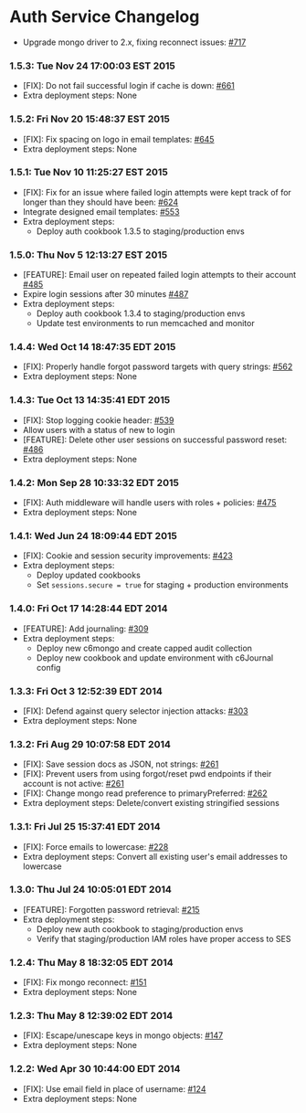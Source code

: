 # Auth Service Changelog

* Upgrade mongo driver to 2.x, fixing reconnect issues: [#717](https://github.com/cinema6/cwrx/pull/717)

### 1.5.3: Tue Nov 24 17:00:03 EST 2015
* [FIX]: Do not fail successful login if cache is down: [#661](https://github.com/cinema6/cwrx/issues/661)
* Extra deployment steps: None

### 1.5.2: Fri Nov 20 15:48:37 EST 2015
* [FIX]: Fix spacing on logo in email templates: [#645](https://github.com/cinema6/cwrx/issues/645)
* Extra deployment steps: None

### 1.5.1: Tue Nov 10 11:25:27 EST 2015
* [FIX]: Fix for an issue where failed login attempts were kept track of for longer than they should have been: [#624](https://github.com/cinema6/cwrx/issues/624)
* Integrate designed email templates: [#553](https://github.com/cinema6/cwrx/issues/553)
* Extra deployment steps:
    * Deploy auth cookbook 1.3.5 to staging/production envs

### 1.5.0: Thu Nov  5 12:13:27 EST 2015
* [FEATURE]: Email user on repeated failed login attempts to their account [#485](https://github.com/cinema6/cwrx/issues/485)
* Expire login sessions after 30 minutes [#487](https://github.com/cinema6/cwrx/issues/487)
* Extra deployment steps:
    * Deploy auth cookbook 1.3.4 to staging/production envs
    * Update test environments to run memcached and monitor

### 1.4.4: Wed Oct 14 18:47:35 EDT 2015
* [FIX]: Properly handle forgot password targets with query strings: [#562](https://github.com/cinema6/cwrx/pull/562)
* Extra deployment steps: None

### 1.4.3: Tue Oct 13 14:35:41 EDT 2015
* [FIX]: Stop logging cookie header: [#539](https://github.com/cinema6/cwrx/issues/539)
* Allow users with a status of new to login
* [FEATURE]: Delete other user sessions on successful password reset: [#486](https://github.com/cinema6/cwrx/issues/486)
* Extra deployment steps: None

### 1.4.2: Mon Sep 28 10:33:32 EDT 2015
* [FIX]: Auth middleware will handle users with roles + policies: [#475](https://github.com/cinema6/cwrx/pull/475)
* Extra deployment steps: None

### 1.4.1: Wed Jun 24 18:09:44 EDT 2015
* [FIX]: Cookie and session security improvements: [#423](https://github.com/cinema6/cwrx/pull/423)
* Extra deployment steps:
    * Deploy updated cookbooks
    * Set `sessions.secure = true` for staging + production environments

### 1.4.0: Fri Oct 17 14:28:44 EDT 2014
* [FEATURE]: Add journaling: [#309](https://github.com/cinema6/cwrx/pull/309)
* Extra deployment steps:
    * Deploy new c6mongo and create capped audit collection
    * Deploy new cookbook and update environment with c6Journal config

### 1.3.3: Fri Oct  3 12:52:39 EDT 2014
* [FIX]: Defend against query selector injection attacks: [#303](https://github.com/cinema6/cwrx/pull/303)
* Extra deployment steps: None

### 1.3.2: Fri Aug 29 10:07:58 EDT 2014
* [FIX]: Save session docs as JSON, not strings: [#261](https://github.com/cinema6/cwrx/pull/261)
* [FIX]: Prevent users from using forgot/reset pwd endpoints if their account is not active: [#261](https://github.com/cinema6/cwrx/pull/261)
* [FIX]: Change mongo read preference to primaryPreferred: [#262](https://github.com/cinema6/cwrx/pull/262)
* Extra deployment steps: Delete/convert existing stringified sessions

### 1.3.1: Fri Jul 25 15:37:41 EDT 2014
* [FIX]: Force emails to lowercase: [#228](https://github.com/cinema6/cwrx/pull/228)
* Extra deployment steps: Convert all existing user's email addresses to lowercase

### 1.3.0: Thu Jul 24 10:05:01 EDT 2014
* [FEATURE]: Forgotten password retrieval: [#215](https://github.com/cinema6/cwrx/pull/215)
* Extra deployment steps: 
    * Deploy new auth cookbook to staging/production envs
    * Verify that staging/production IAM roles have proper access to SES

### 1.2.4: Thu May  8 18:32:05 EDT 2014
* [FIX]: Fix mongo reconnect: [#151](https://github.com/cinema6/cwrx/pull/151)
* Extra deployment steps: None

### 1.2.3: Thu May  8 12:39:02 EDT 2014
* [FIX]: Escape/unescape keys in mongo objects: [#147](https://github.com/cinema6/cwrx/pull/147)
* Extra deployment steps: None

### 1.2.2: Wed Apr 30 10:44:00 EDT 2014
* [FIX]: Use email field in place of username: [#124](https://github.com/cinema6/cwrx/pull/124)
* Extra deployment steps: None
